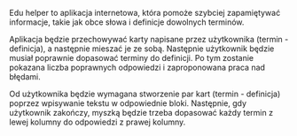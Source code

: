 Edu helper to aplikacja internetowa, która pomoże szybciej zapamiętywać informacje, takie jak obce słowa i definicje dowolnych terminów.

Aplikacja będzie przechowywać karty napisane przez użytkownika (termin - definicja), a następnie mieszać je ze sobą. Następnie użytkownik będzie musiał poprawnie dopasować terminy do definicji. Po tym zostanie pokazana liczba poprawnych odpowiedzi i zaproponowana praca nad błędami.

Od użytkownika będzie wymagana stworzenie par kart (termin - definicja) poprzez wpisywanie tekstu w odpowiednie bloki. Następnie, gdy użytkownik zakończy, myszką będzie trzeba dopasować każdy termin z lewej kolumny do odpowiedzi z prawej kolumny.
